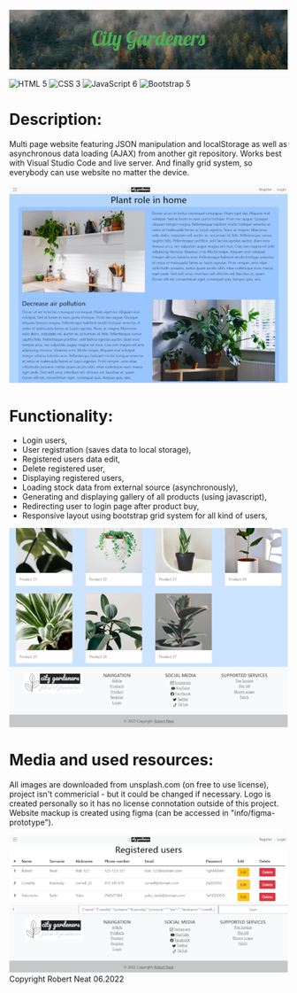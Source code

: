![City_Gardeners](info/banner.png)

![HTML 5](https://img.shields.io/badge/-HTML%205-orange)
![CSS 3](https://img.shields.io/badge/-CSS%203-blue)
![JavaScript 6](https://img.shields.io/badge/-JavaScript%206-yellow)
![Bootstrap 5](https://img.shields.io/badge/-Bootstrap%20v5.2-blueviolet)

# Description:
Multi page website featuring JSON manipulation and localStorage as well as asynchronous data loading (AJAX) from another git repository. 
Works best with Visual Studio Code and live server. And finally grid system, so everybody can use website no matter the device.

![Article](info/snippet_1.png)

# Functionality:
- Login users,
- User registration (saves data to local storage),
- Registered users data edit,
- Delete registered user,
- Displaying registered users,
- Loading stock data from external source (asynchronously),
- Generating and displaying gallery of all products (using javascript),
- Redirecting user to login page after product buy,
- Responsive layout using bootstrap grid system for all kind of users,

![Products](info/snippet_2.png)

# Media and used resources:
All images are downloaded from unsplash.com (on free to use license), project isn't commericial - but it could be changed if necessary. Logo is created personally so it has no license connotation outside of this project. Website mackup is created using figma (can be accessed in "info/figma-prototype").

![Products](info/snippet_3.png)
Copyright Robert Neat 06.2022